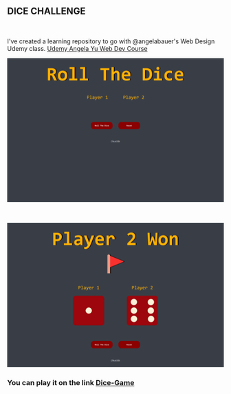 ## DICE CHALLENGE

<br>

I've created a learning repository to go with @angelabauer's Web Design Udemy class. [Udemy Angela Yu Web Dev Course](https://www.udemy.com/course/the-complete-web-development-bootcamp/)

![Dice_1](https://github.com/cankskrk/DICE-CHALLENGE/blob/a818bdf3ce5e4b4a60e39a84ce88c211ea721860/images/diceChallenge1.png)

<br>

![Dice_2](https://github.com/cankskrk/DICE-CHALLENGE/blob/811d268b1ee8096de760fe86c0477c143fb83197/images/diceChallenge2.png)

### You can play it on the link [Dice-Game](https://dice-challenge-404ba.firebaseapp.com/)
